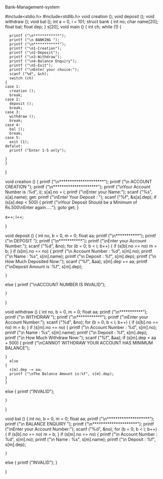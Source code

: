 Bank-Management-system

#include<stdio.h>
#include<stdlib.h>
void creation ();
void deposit ();
void withdraw ();
void bal ();
int a = 0, i = 101;
struct bank
{
  int no;
  char name[20];
  float bal;
  float dep;
} s[20];
void
main ()
{
  int ch;
  while (1)
    {

      printf ("\n************");
      printf ("\n BANKING ");
      printf ("\n************");
      printf ("\n1-Creation");
      printf ("\n2-Deposit");
      printf ("\n3-Withdraw");
      printf ("\n4-Balance Enquiry");
      printf ("\n5-Exit");
      printf ("\nEnter your choice:");
      scanf ("%d", &ch);
      switch (ch)
	{
	case 1:
	  creation ();
	  break;
	case 2:
	  deposit ();
	  break;
	case 3:
	  withdraw ();
	  break;
	case 4:
	  bal ();
	  break;
	case 5:
	  exit (1);
	defalut:
	  printf ("Enter 1-5 only");

	}
    }
}

void
creation ()
{
  printf ("\n*********************");
  printf ("\n ACCOUNT CREATION ");
  printf ("\n*********************");
  printf ("\nYour Account Number is :%d", i);
  s[a].no = i;
  printf ("\nEnter your Name:");
  scanf ("%s", s[a].name);
get:
  printf ("\nEnter Your Deposit : ");
  scanf ("%f", &s[a].dep);
  if (s[a].dep < 500)
    {
      printf
	("\nYour Deposit Should be a Minimum of Rs.500\nEnter again.....");
      goto get;
    }

  a++;
  i++;

}

void
deposit ()
{
  int no, b = 0, m = 0;
  float aa;
  printf ("\n***********");
  printf ("\n DEPOSIT ");
  printf ("\n***********");
  printf ("\nEnter your Account Number:");
  scanf ("%d", &no);
  for (b = 0; b < i; b++)
    {
      if (s[b].no == no)
	m = b;
    }
  if (s[m].no == no)
    {
      printf ("\n Account Number : %d", s[m].no);
      printf ("\n Name : %s", s[m].name);
      printf ("\n Deposit : %f", s[m].dep);
      printf ("\n How Much Deposited Now:");
      scanf ("%f", &aa);
      s[m].dep += aa;
      printf ("\nDeposit Amount is :%f", s[m].dep);

    }
  else
    {
      printf ("\nACCOUNT NUMBER IS INVALID");

    }
}

void
withdraw ()
{
  int no, b = 0, m = 0;
  float aa;
  printf ("\n***********");
  printf ("\n WITHDRAW ");
  printf ("\n************");
  printf ("\nEnter your Account Number:");
  scanf ("%d", &no);
  for (b = 0; b < i; b++)
    {
      if (s[b].no == no)
	m = b;
    }
  if (s[m].no == no)
    {
      printf ("\n Account Number : %d", s[m].no);
      printf ("\n Name : %s", s[m].name);
      printf ("\n Deposit : %f", s[m].dep);
      printf ("\n How Much Withdraw Now:");
      scanf ("%f", &aa);
      if (s[m].dep < aa + 500)
	{
	  printf ("\nCANNOT WITHDRAW YOUR ACCOUNT HAS MINIMUM BALANCE");

	}
      else
	{
	  s[m].dep -= aa;
	  printf ("\nThe Balance Amount is:%f", s[m].dep);
	}
    }
  else
    {
      printf ("INVALID");

    }

}

void
bal ()
{
  int no, b = 0, m = 0;
  float aa;
  printf ("\n********************");
  printf ("\n BALANCE ENQUIRY ");
  printf ("\n*********************");
  printf ("\nEnter your Account Number:");
  scanf ("%d", &no);
  for (b = 0; b < i; b++)
    {
      if (s[b].no == no)
	m = b;
    }
  if (s[m].no == no)
    {
      printf ("\n Account Number : %d", s[m].no);
      printf ("\n Name : %s", s[m].name);
      printf ("\n Deposit : %f", s[m].dep);

    }
  else
    {
      printf ("INVALID");
}

}
